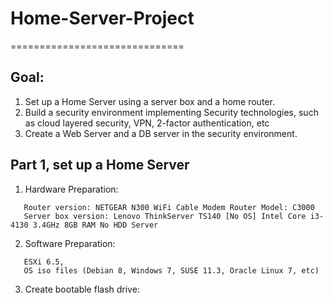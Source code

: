 # Home-Server-Project
==============================

Goal: 
-----
1. Set up a Home Server using a server box and a home router.
2. Build a security environment implementing Security technologies, such as cloud layered security,
   VPN, 2-factor authentication, etc
3. Create a Web Server and a DB server in the security environment.

Part 1, set up a Home Server
----------------------------
1. Hardware Preparation:
```
   Router version: NETGEAR N300 WiFi Cable Modem Router Model: C3000
   Server box version: Lenovo ThinkServer TS140 [No OS] Intel Core i3-4130 3.4GHz 8GB RAM No HDD Server 
``` 
2. Software Preparation:
```
   ESXi 6.5,
   OS iso files (Debian 8, Windows 7, SUSE 11.3, Oracle Linux 7, etc)
```
3. Create bootable flash drive:
   